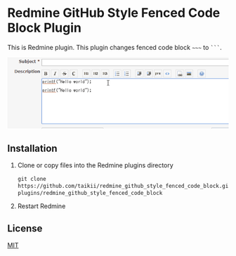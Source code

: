 # Redmine GitHub Style Fenced Code Block Plugin

This is Redmine plugin. This plugin changes fenced code block ` ~~~ ` to `` ``` ``.

![Screenshot](docs/images/screenshot.gif)

## Installation

1. Clone or copy files into the Redmine plugins directory
   ```
   git clone https://github.com/taikii/redmine_github_style_fenced_code_block.git plugins/redmine_github_style_fenced_code_block
   ```
2. Restart Redmine

## License

[MIT](LICENSE)
